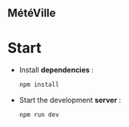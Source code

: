 ## MétéVille

# Start

* Install **dependencies** : 

    ```bash
    npm install
    ```
* Start the development **server** : 

    ```bash
    npm run dev
    ```